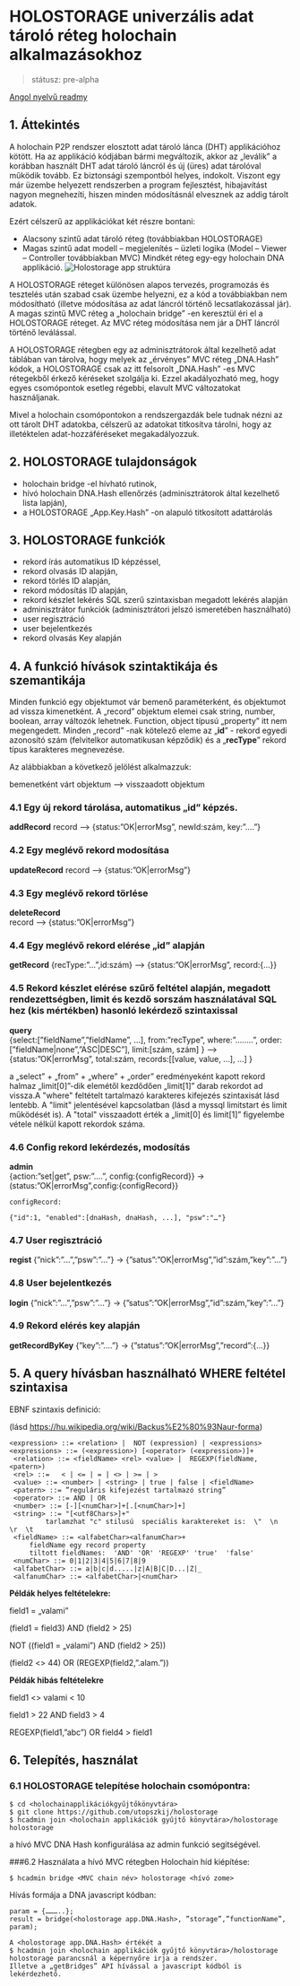 # HOLOSTORAGE univerzális adat tároló réteg holochain alkalmazásokhoz

>státusz: pre-alpha

[Angol nyelvű readmy](https://github.com/utopszkij/holostorage/blob/master/readmy.md) 

## 1. Áttekintés
A holochain P2P rendszer elosztott adat tároló lánca (DHT) applikációhoz kötött. Ha az applikáció kódjában bármi megváltozik, akkor az „leválik” a korábban használt DHT adat tároló láncról és új (üres) adat tárolóval működik tovább. Ez biztonsági szempontból helyes, indokolt. Viszont egy már üzembe helyezett rendszerben a program fejlesztést, hibajavítást  nagyon megnehezíti, hiszen minden módosításnál elvesznek az addig tárolt adatok.

Ezért célszerű az applikációkat két részre bontani:
- Alacsony szintű adat tároló réteg (továbbiakban HOLOSTORAGE)
- Magas szintű adat modell – megjelenítés – üzleti logika (Model – Viewer – Controller továbbiakban MVC)
Mindkét réteg egy-egy holochain DNA applikáció.
![Holostorage app struktúra](https://github.com/utopszkij/holostorage/raw/master/holostorage-app-structure.png) 

A HOLOSTORAGE réteget különösen alapos tervezés, programozás és tesztelés után szabad csak üzembe helyezni, ez a kód a továbbiakban nem módosítható (illetve módosítása az adat láncról történő lecsatlakozással jár). A magas szintű MVC réteg a „holochain bridge” -en keresztül éri el a HOLOSTORAGE réteget. Az MVC réteg módosítása nem jár a DHT láncról történő leválással.

A HOLOSTORAGE rétegben egy az adminisztrátorok által kezelhető adat táblában van tárolva, hogy melyek az „érvényes” MVC réteg „DNA.Hash” kódok, a HOLOSTORAGE csak az itt felsorolt „DNA.Hash” -es  MVC rétegekből érkező kéréseket szolgálja ki. Ezzel akadályozható meg, hogy egyes csomópontok esetleg régebbi, elavult MVC változatokat használjanak.

Mivel a holochain csomópontokon a rendszergazdák bele tudnak nézni az ott tárolt DHT adatokba, célszerű az adatokat titkosítva tárolni, hogy az illetéktelen adat-hozzáféréseket megakadályozzuk.

## 2. HOLOSTORAGE tulajdonságok
- holochain bridge -el hívható rutinok,
- hívó holochain DNA.Hash ellenőrzés (adminisztrátorok által kezelhető lista lapján),
- a HOLOSTORAGE „App.Key.Hash” -on alapuló titkosított adattárolás

## 3. HOLOSTORAGE funkciók
- rekord írás automatikus ID képzéssel,
- rekord olvasás ID alapján,
- rekord törlés ID alapján,
- rekord módosítás ID alapján,
- rekord készlet lekérés SQL szerű szintaxisban megadott lekérés alapján
- adminisztrátor funkciók (adminisztrátori jelszó ismeretében használható)
- user regisztráció
- user bejelentkezés
- rekord olvasás Key alapján

## 4. A funkció hívások szintaktikája és szemantikája
Minden funkció egy objektumot vár bemenő paraméterként, és objektumot ad vissza kimenetként.
A „record” objektum elemei csak string, number, boolean, array változók lehetnek. Function, object  típusú „property” itt nem megengedett. Minden „record” -nak kötelező eleme az 
„**id**” - rekord egyedi azonosító szám (felvitelkor automatikusan képződik) és a
„**recType**” rekord típus karakteres megnevezése.

Az alábbiakban a következő jelölést alkalmazzuk:

bemenetként várt objektum  --> visszaadott objektum 

### 4.1 Egy új rekord tárolása, automatikus „id” képzés.

**addRecord** 
	record --> {status:”OK|errorMsg”, newId:szám, key:”….”}

### 4.2 Egy meglévő rekord modosítása

**updateRecord**
	record --> {status:”OK|errorMsg”}

### 4.3 Egy meglévő rekord törlése

**deleteRecord**	
	record --> {status:”OK|errorMsg”}

### 4.4 Egy meglévő rekord elérése „id” alapján

**getRecord** 
	{recType:”...”,id:szám} --> {status:”OK|errorMsg”, record:{…}}

### 4.5 Rekord készlet elérése szűrő feltétel alapján, megadott rendezettségben, limit és kezdő sorszám használatával SQL hez (kis mértékben) hasonló lekérdező szintaxissal

**query**	
	{select:[”fieldName”,”fieldName”, ...],
	  from:”recType”,
	  where:”……..”,
	  order:[”fieldName|none”,”ASC|DESC”],
	  limit:[szám, szám]
	} --> 
	{status:”OK|errorMsg”, 
	  total:szám, 
	  records:[[value, value, ...], ...]
	}

a „select” + „from” + „where” + „order” eredményeként kapott rekord halmaz „limit[0]”-dik elemétől kezdődően „limit[1]” darab rekordot ad vissza.A "where" feltételt tartalmazó karakteres kifejezés szintaxisát lásd lentebb. 	A "limit" jelentésével kapcsolatban (lásd a myssql limitstart és limit működését is). A "total" visszaadott érték a „limit[0] és limit[1]” figyelembe vétele 	nélkül kapott 	rekordok száma.

### 4.6 Config rekord lekérdezés, modosítás

**admin**	
	{action:”set|get”, psw:”….”, config:{configRecord}} →
		 (status:”OK|errorMsg”,config:{configRecord}}  

	configRecord:

	{"id":1, "enabled":[dnaHash, dnaHash, ...], "psw":"…"}

### 4.7 User regisztráció

**regist**
	{”nick”:”...”,”psw”:”...”}  → {”satus”:”OK|errorMsg”,”id”:szám,”key”:”...”}

### 4.8 User bejelentkezés

**login**
	{”nick”:”...”,”psw”:”...”}  → {”satus”:”OK|errorMsg”,”id”:szám,”key”:”...”}

### 4.9 Rekord elérés key alapján

**getRecordByKey**
	{”key”:”….”} → {”status”:”OK|errorMsg”,”record”:{...}}
## 5. A query hívásban használható WHERE feltétel szintaxisa
EBNF szintaxis definició:

   (lásd https://hu.wikipedia.org/wiki/Backus%E2%80%93Naur-forma)
```
<expression> ::= <relation> |  NOT (expression) | <expressions>
<expressions> ::= (<expression>) [<operator> (<expression>)]+
 <relation> ::= <fieldName> <rel> <value> |  REGEXP(fieldName, <patern>)
 <rel> ::=   < | <= | = | <> | >= | >
 <value> ::= <number> | <string> | true | false | <fieldName>
 <patern> ::= ”reguláris kifejezést tartalmazó string”
 <operator> ::= AND | OR
 <number> ::= [-][<numChar>]+[.[<numChar>]+]
 <string> ::= "[<utf8Chars>]+"
    	 tarlamzhat "c" stilusú  speciális karaktereket is:  \"  \n  \r  \t
 <fieldName> ::= <alfabetChar><alfanumChar>+
	 fieldName egy record property
 	 tiltott fieldNames:  'AND' 'OR' 'REGEXP' 'true'  'false'
 <numChar> ::= 0|1|2|3|4|5|6|7|8|9
 <alfabetChar> ::= a|b|c|d.....|z|A|B|C|D...|Z|_
 <alfanumChar> ::= <alfabetChar>|<numChar>
```
**Példák helyes feltételekre:**

field1 = „valami”

(field1 = field3) AND (field2 > 25)

NOT ((field1 = „valami”) AND (field2 > 25))

(field2 <> 44) OR (REGEXP(field2,”.alam.”))

**Példák hibás feltételekre**

field1 <> valami < 10

field1 > 22 AND field3 > 4

REGEXP(field1,”abc”) OR field4 > field1

## 6. Telepítés, használat

### 6.1 HOLOSTORAGE telepítése holochain csomópontra:
```
$ cd <holochainapplikációkgyűjtőkönyvtára>                                                         
$ git clone https://github.com/utopszkij/holostorage
$ hcadmin join <holochain applikációk gyűjtő könyvtára>/holostorage holostorage
```
a hívó MVC DNA Hash konfigurálása az admin funkció segitségével.

###6.2 Használata a hívó MVC rétegben
Holochain híd kiépítése:
```
$ hcadmin bridge <MVC chain név> holostorage <hívó zome>                              
```
Hívás formája a DNA javascript kódban:
```
param = {………..};
result = bridge(<holostorage app.DNA.Hash>, ”storage”,”functionName”, param);

A <holostorage app.DNA.Hash> értékét a 
$ hcadmin join <holochain applikációk gyűjtő könyvtára>/holostorage holostorage	parancsnál a képernyőre irja a rendszer.
Illetve a „getBridges” API hívással a javascript kódból is lekérdezhető.
```
	






